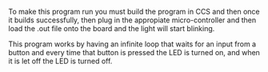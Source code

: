 To make this program run you must build the program in CCS and then once it builds successfully, then plug in the appropiate micro-controller and then load the .out file onto the board and the light will start blinking.

This program works by having an infinite loop that waits for an input from a button and every time that button is pressed the LED is turned on, and when it is let off the LED is turned off.
